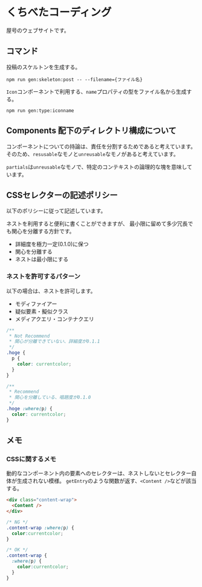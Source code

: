 # くちべたコーディング
屋号のウェブサイトです。

## コマンド
投稿のスケルトンを生成する。
```
npm run gen:skeleton:post -- --filename={ファイル名}
```

`Icon`コンポーネントで利用する、`name`プロパティの型をファイル名から生成する。
```
npm run gen:type:iconname
```

## Components 配下のディレクトリ構成について
コンポーネントについての持論は、責任を分割するためであると考えています。
そのため、`resusable`なモノと`unreusable`なモノがあると考えています。

`partials`は`unreusable`なモノで、特定のコンテキストの論理的な塊を意味しています。

## CSSセレクターの記述ポリシー
以下のポリシーに従って記述しています。

ネストを利用すると便利に書くことができますが、
最小限に留めて多少冗長でも関心を分離する方針です。

- 詳細度を極力一定(0.1.0)に保つ
- 関心を分離する
- ネストは最小限にする

### ネストを許可するパターン
以下の場合は、ネストを許可します。

- モディファイアー
- 疑似要素・擬似クラス
- メディアクエリ・コンテナクエリ

```css
/**
 * Not Recommend
 * 関心が分離できていない、詳細度が0.1.1
 */
.hoge {
  p {
    color: currentcolor;
  }
}

/**
 * Recommend
 * 関心を分離している、唱題度が0.1.0
 */
.hoge :where(p) {
  color: currentcolor;
}
```

## メモ
### CSSに関するメモ
動的なコンポーネント内の要素へのセレクターは、ネストしないとセレクター自体が生成されない模様。
`getEntry`のような関数が返す、`<Content />`などが該当する。

```html
<div class="content-wrap">
  <Content />
</div>
```

```css
/* NG */
.content-wrap :where(p) {
  color:currentcolor;
}

/* OK */
.content-wrap {
  :where(p) {
    color:currentcolor;
  }
}
```